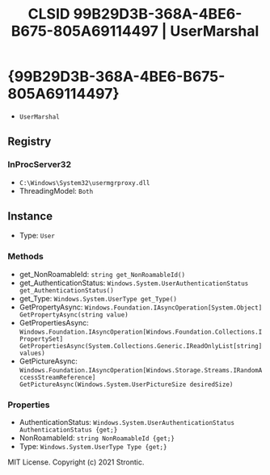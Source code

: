 ﻿---
title: "CLSID 99B29D3B-368A-4BE6-B675-805A69114497 | UserMarshal"
excerpt: What is COM-Object CLSID 99B29D3B-368A-4BE6-B675-805A69114497?
---

# {99B29D3B-368A-4BE6-B675-805A69114497}

* `UserMarshal`

## Registry


### InProcServer32

* `C:\Windows\System32\usermgrproxy.dll`
* ThreadingModel: `Both`

## Instance

* Type: `User`

### Methods

* get_NonRoamableId: `string get_NonRoamableId()`
* get_AuthenticationStatus: `Windows.System.UserAuthenticationStatus get_AuthenticationStatus()`
* get_Type: `Windows.System.UserType get_Type()`
* GetPropertyAsync: `Windows.Foundation.IAsyncOperation[System.Object] GetPropertyAsync(string value)`
* GetPropertiesAsync: `Windows.Foundation.IAsyncOperation[Windows.Foundation.Collections.IPropertySet] GetPropertiesAsync(System.Collections.Generic.IReadOnlyList[string] values)`
* GetPictureAsync: `Windows.Foundation.IAsyncOperation[Windows.Storage.Streams.IRandomAccessStreamReference] GetPictureAsync(Windows.System.UserPictureSize desiredSize)`

### Properties

* AuthenticationStatus: `Windows.System.UserAuthenticationStatus AuthenticationStatus {get;}`
* NonRoamableId: `string NonRoamableId {get;}`
* Type: `Windows.System.UserType Type {get;}`

MIT License. Copyright (c) 2021 Strontic.


